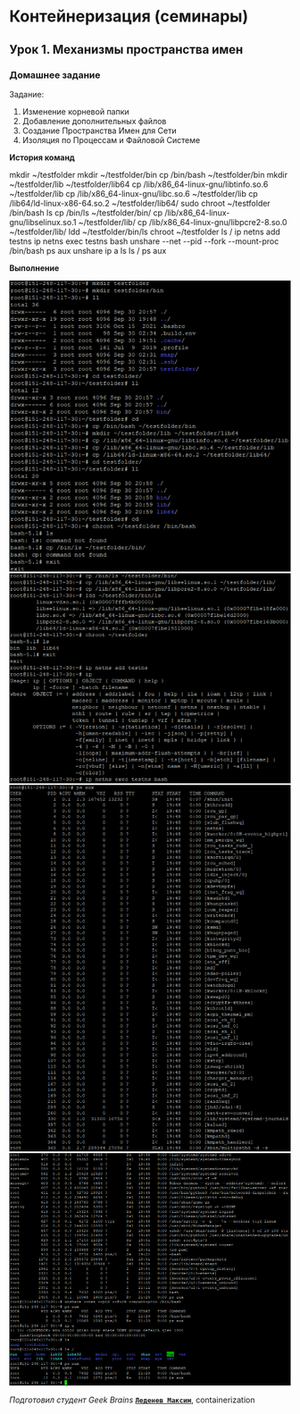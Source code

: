 # Контейнеризация (семинары)


## Урок 1. Механизмы пространства имен


### **Домашнее задание**

Задание:
1) Изменение корневой папки
2) Добавление дополнительных файлов
3) Создание Пространства Имен для Сети
4) Изоляция по Процессам и Файловой Системе


**История команд**

mkdir ~/testfolder
mkdir ~/testfolder/bin
cp /bin/bash ~/testfolder/bin
mkdir ~/testfolder/lib ~/testfolder/lib64
cp /lib/x86_64-linux-gnu/libtinfo.so.6 ~/testfolder/lib
cp /lib/x86_64-linux-gnu/libc.so.6 ~/testfolder/lib
cp /lib64/ld-linux-x86-64.so.2 ~/testfolder/lib64/
sudo chroot ~/testfolder /bin/bash
ls
cp /bin/ls ~/testfolder/bin/
cp /lib/x86_64-linux-gnu/libselinux.so.1 ~/testfolder/lib/
cp /lib/x86_64-linux-gnu/libpcre2-8.so.0 ~/testfolder/lib/
ldd ~/testfolder/bin/ls
chroot ~/testfolder
ls /
ip netns add testns
ip netns exec testns bash
unshare --net --pid --fork --mount-proc /bin/bash
ps aux
unshare
ip a
ls
ls /
ps aux

**Выполнение**

![ChrootPreparation](https://github.com/ScarletStranger/containerization/blob/main/Seminar1/1.png)
![FileAddition](https://github.com/ScarletStranger/containerization/blob/main/Seminar1/2.png)
![Ipnets](https://github.com/ScarletStranger/containerization/blob/main/Seminar1/3.png)
![FileSystemIsolation](https://github.com/ScarletStranger/containerization/blob/main/Seminar1/4.png)



*Подготовил студент Geek Brains* [**`Леденев Максим`**](https://github.com/ScarletStranger), containerization

